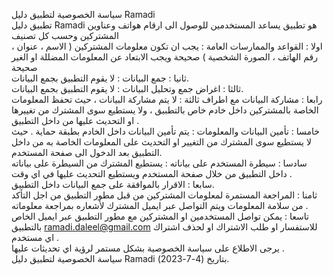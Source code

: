سياسة الخصوصية لتطبيق دليل Ramadi\
تطبيق دليل Ramadi هو تطبيق يساعد المستخدمين للوصول الى ارقام هواتف وعناوين المشتركين وحسب كل تصنيف \
اولا : القواعد والممارسات العامة : يجب ان تكون معلومات المشتركين ( الاسم ، عنوان ، رقم الهاتف ، الصورة الشخصية ) صحيحة ويجب الابتعاد عن المعلومات المضللة او الغير صحيحة\
ثانيا : جمع البيانات : لا يقوم التطبيق بجمع البيانات.\
ثالثا : اغراض جمع وتحليل البيانات : لا يقوم التطبيق بجمع البيانات.\
رابعا : مشاركة البيانات مع اطراف ثالثة : لا يتم مشاركة البيانات ، حيث تحفظ المعلومات الخاصة بالمشتركين داخل خادم خاص بالتطبيق ، ولا يستطيع سوى المشترك من تغييرها او التحديث عليها من داخل التطبيق .\
خامسا : تأمين البيانات والمعلومات : يتم تأمين البيانات داخل الخادم بطبقة حماية . حيث لا يستطيع سوى المشترك من التغيير او التحديث على المعلومات الخاصة به من داخل التطبيق بعد الدخول الى صفحة المستخدم.\
سادسا : سيطرة المستخدم على بياناته : يستطيع المشترك من السيطرة على بياناته داخل التطبيق من خلال صفحة المستخدم ويستطيع التحديث عليها في اي وقت .\
سابعا : الاقرار بالموافقة على جمع البيانات داخل التطبيق.\
ثامنا : المراجعة المستمرة لمعلومات المشتركين من قبل مطور التطبيق من اجل التأكد من سلامة المعلومات ويتم التواصل عبر ايميل المشترك لأشعاره بمراجعة معلوماته .\
تاسعا : يمكن تواصل المستخدمين او المشتركين مع مطور التطبيق عبر ايميل الخاص بالتطبيق ramadi.daleel@gmail.com للاستفسار او طلب الاشتراك او لحذف اشتراك اي مستخدم .\
يرجى الاطلاع على سياسة الخصوصية بشكل مستمر لرؤية اي تحديثات عليها .\
سياسة الخصوصية لتطبيق دليل Ramadi بتاريخ (4-7-2023).
